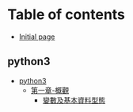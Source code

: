 # Table of contents

* [Initial page](README.md)

## python3

* [python3](python3/python3/README.md)
  * [第一章-概觀](python3/python3/di-yi-zhang-gai-guan/README.md)
    * [變數及基本資料型態](python3/python3/di-yi-zhang-gai-guan/bian-shu-ji-ji-ben-zi-liao-xing-tai.md)

